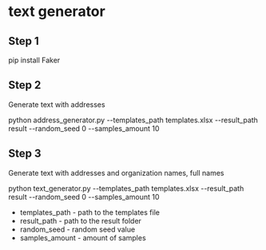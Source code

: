 # text generator

## Step 1

pip install Faker

## Step 2

Generate text with addresses

python address_generator.py --templates_path templates.xlsx --result_path result --random_seed 0 --samples_amount 10

## Step 3

Generate text with addresses and organization names, full names

python text_generator.py --templates_path templates.xlsx --result_path result --random_seed 0 --samples_amount 10

- templates_path - path to the templates file
- result_path - path to the result folder
- random_seed - random seed value
- samples_amount - amount of samples
